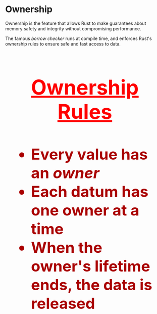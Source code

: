 # Ownership

Ownership is the feature that allows Rust to make guarantees about memory
safety and integrity without compromising performance.

The famous _borrow checker_ runs at compile time, and enforces Rust's ownership
rules to ensure safe and fast access to data.

<h1 style="font-size: 4rem; color: #ff0000">
<p style="text-align:center"><u>Ownership Rules</u></p>
</h1>

<h1 style="font-size: 3rem; color: #aa0000">
<ul>
<li>Every value has an <em>owner</em></li>
<li>Each datum has one owner at a time</li>
<li>When the owner's lifetime ends, the data is released</li>
</ul>
</h1>

